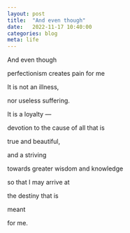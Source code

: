 ```yaml
---
layout: post
title:  "And even though"
date:   2022-11-17 10:40:00
categories: blog
meta: life
---
```


And even though

perfectionism creates pain for me

It is not an illness,

nor useless suffering.

It is a loyalty —

devotion to the cause of all that is

true and beautiful,

and a striving

towards greater wisdom and knowledge

so that I may arrive at

the destiny that is

meant

for me.
